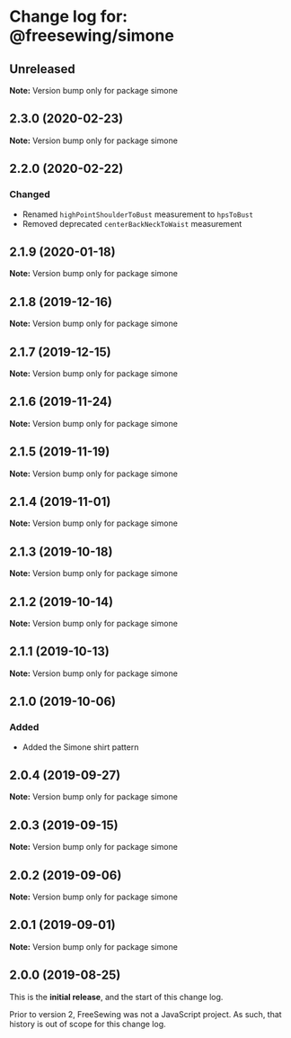 # Change log for: @freesewing/simone


## Unreleased

**Note:** Version bump only for package simone


## 2.3.0 (2020-02-23)

**Note:** Version bump only for package simone


## 2.2.0 (2020-02-22)

### Changed

 - Renamed `highPointShoulderToBust` measurement to `hpsToBust`
 - Removed deprecated `centerBackNeckToWaist` measurement
## 2.1.9 (2020-01-18)

**Note:** Version bump only for package simone


## 2.1.8 (2019-12-16)

**Note:** Version bump only for package simone


## 2.1.7 (2019-12-15)

**Note:** Version bump only for package simone


## 2.1.6 (2019-11-24)

**Note:** Version bump only for package simone


## 2.1.5 (2019-11-19)

**Note:** Version bump only for package simone


## 2.1.4 (2019-11-01)

**Note:** Version bump only for package simone


## 2.1.3 (2019-10-18)

**Note:** Version bump only for package simone


## 2.1.2 (2019-10-14)

**Note:** Version bump only for package simone


## 2.1.1 (2019-10-13)

**Note:** Version bump only for package simone


## 2.1.0 (2019-10-06)

### Added

 - Added the Simone shirt pattern
## 2.0.4 (2019-09-27)

**Note:** Version bump only for package simone


## 2.0.3 (2019-09-15)

**Note:** Version bump only for package simone


## 2.0.2 (2019-09-06)

**Note:** Version bump only for package simone


## 2.0.1 (2019-09-01)

**Note:** Version bump only for package simone




## 2.0.0 (2019-08-25)

This is the **initial release**, and the start of this change log.

Prior to version 2, FreeSewing was not a JavaScript project.
As such, that history is out of scope for this change log.
